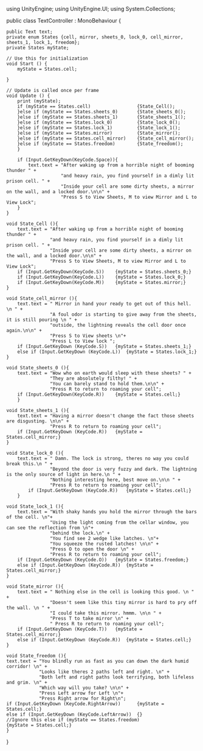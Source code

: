 using UnityEngine;
using UnityEngine.UI;
using System.Collections;

public class TextController : MonoBehaviour {

	public Text text;
	private enum States {cell, mirror, sheets_0, lock_0, cell_mirror, sheets_1, lock_1, freedom};
	private States myState;

	// Use this for initialization
	void Start () {
		myState = States.cell;
	
	}
	
	// Update is called once per frame
	void Update () {
		print (myState);
		if (myState == States.cell)					{State_Cell();
		}else if (myState == States.sheets_0)		{State_sheets_0();
		}else if (myState == States.sheets_1)		{State_sheets_1();
		}else if (myState == States.lock_0)			{State_lock_0();
		}else if (myState == States.lock_1)			{State_lock_1();
		}else if (myState == States.mirror)			{State_mirror();
		}else if (myState == States.cell_mirror) 	{State_cell_mirror();
		}else if (myState == States.freedom)		{State_freedom();
		}
	
		if (Input.GetKeyDown(KeyCode.Space)){
			text.text = "After waking up from a horrible night of booming thunder " +
						"and heavy rain, you find yourself in a dimly lit prison cell. " +
						"Inside your cell are some dirty sheets, a mirror on the wall, and a locked door.\n\n" +
						"Press S to View Sheets, M to view Mirror and L to View Lock";
		}
	}
		
	void State_Cell (){
		text.text = "After waking up from a horrible night of booming thunder " +
					"and heavy rain, you find yourself in a dimly lit prison cell. " +
					"Inside your cell are some dirty sheets, a mirror on the wall, and a locked door.\n\n" +
					"Press S to View Sheets, M to view Mirror and L to View Lock";
		if (Input.GetKeyDown(KeyCode.S))	{myState = States.sheets_0;}
		if (Input.GetKeyDown(KeyCode.L))	{myState = States.lock_0;}
		if (Input.GetKeyDown(KeyCode.M))	{myState = States.mirror;}	
	}
	
	void State_cell_mirror (){
		text.text = " Mirror in hand your ready to get out of this hell. \n " +
					"A foul odor is starting to give away from the sheets, it is still pouring \n " +
					"outside, the lightning reveals the cell door once again.\n\n" +
					"Press S to View sheets \n"+
					"Press L to View lock ";
		if (Input.GetKeyDown (KeyCode.S))	{myState = States.sheets_1;}
		else if (Input.GetKeyDown (KeyCode.L))	{myState = States.lock_1;}
	}
	
	void State_sheets_0 (){
		text.text = "Wow who on earth would sleep with these sheets? " +
					"They are absolutely filthy! " +
					"You can barely stand to hold them.\n\n" +
					"Press R to return to roaming your cell";
		if (Input.GetKeyDown(KeyCode.R))	{myState = States.cell;}
		}
		
	void State_sheets_1 (){
		text.text = "Having a mirror doesn't change the fact those sheets are disgusting. \n\n" +
					"Press R to return to roaming your cell";
		if (Input.GetKeyDown (KeyCode.R))	{myState = States.cell_mirror;}
	}
	
	void State_lock_0 (){
		text.text = " Damn. The lock is strong, theres no way you could break this.\n " +
					"Beyond the door is very fuzzy and dark. The lightning is the only source of light in here.\n " +
					"Nothing interesting here, best move on.\n\n " +
					"Press R to return to roaming your cell";
			if (Input.GetKeyDown (KeyCode.R))	{myState = States.cell;}
		}
		
	void State_lock_1 (){
		text.text = "With shaky hands you hold the mirror through the bars of the cell. \n"+
					"Using the light coming from the cellar window, you can see the reflection from \n"+
					"behind the lock.\n" + 
					"You find see 2 wedge like latches. \n"+
					"You squeeze the rusted latches! \n\n" +
					"Press O to open the door \n" +
					"Press R to return to roaming your cell";
		if (Input.GetKeyDown (KeyCode.O))	{myState = States.freedom;}
		else if (Input.GetKeyDown (KeyCode.R))	{myState = States.cell_mirror;}
	}
		
	void State_mirror (){
		text.text = " Nothing else in the cell is looking this good. \n " +
					"Doesn't seem like this tiny mirror is hard to pry off the wall. \n " +
					"I could take this mirror. hmmm. \n\n " +
					"Press T to take mirror \n" +
					" Press R to return to roaming your cell";
		if (Input.GetKeyDown (KeyCode.T))	{myState = States.cell_mirror;}
		else if (Input.GetKeyDown (KeyCode.R))	{myState = States.cell;}
	}
	
	void State_freedom (){
	text.text = "You blindly run as fast as you can down the dark humid corridor! \n" +
				"Looks like theres 2 paths left and right. \n" +
				"Both left and right paths look terrifying, both lifeless and grim. \n" +
				"Which way will you take? \n\n" +
				"Press Left arrow for Left \n"+
				"Press Right arrow for Right\n";
	if (Input.GetKeyDown (KeyCode.RightArrow))		{myState = States.cell;}
	else if (Input.GetKeyDown (KeyCode.LeftArrow))	{}
	//Ignore this else if (myState == States.freedom)				{myState = States.cell;}
	}
	
	
	
	
}
